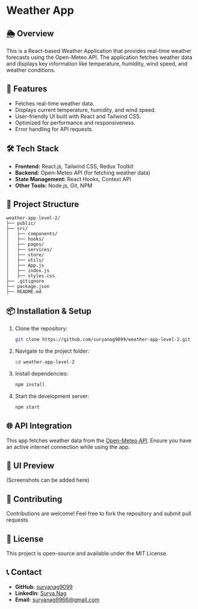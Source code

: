 # Weather App

## 🌦 Overview
This is a React-based Weather Application that provides real-time weather forecasts using the Open-Meteo API. The application fetches weather data and displays key information like temperature, humidity, wind speed, and weather conditions.

## 🚀 Features
- Fetches real-time weather data.
- Displays current temperature, humidity, and wind speed.
- User-friendly UI built with React and Tailwind CSS.
- Optimized for performance and responsiveness.
- Error handling for API requests.

## 🛠 Tech Stack
- **Frontend:** React.js, Tailwind CSS, Redux Toolkit
- **Backend:** Open-Meteo API (for fetching weather data)
- **State Management:** React Hooks, Context API
- **Other Tools:** Node.js, Git, NPM

## 📂 Project Structure
```
weather-app-level-2/
├── public/
├── src/
│   ├── components/
│   ├── hooks/
│   ├── pages/
│   ├── services/
│   ├── store/
│   ├── utils/
│   ├── App.js
│   ├── index.js
│   ├── styles.css
├── .gitignore
├── package.json
├── README.md
```

## 📦 Installation & Setup
1. Clone the repository:
   ```sh
   git clone https://github.com/suryanag9099/weather-app-level-2.git
   ```
2. Navigate to the project folder:
   ```sh
   cd weather-app-level-2
   ```
3. Install dependencies:
   ```sh
   npm install
   ```
4. Start the development server:
   ```sh
   npm start
   ```

## 🌐 API Integration
This app fetches weather data from the [Open-Meteo API](https://open-meteo.com/). Ensure you have an active internet connection while using the app.

## 🎨 UI Preview
(Screenshots can be added here)

## 🤝 Contributing
Contributions are welcome! Feel free to fork the repository and submit pull requests.

## 📜 License
This project is open-source and available under the MIT License.

## 📞 Contact
- **GitHub:** [suryanag9099](https://github.com/suryanag9099)
- **LinkedIn:** [Surya Nag](https://www.linkedin.com/in/suryanag9966)
- **Email:** suryanag9966@gmail.com

